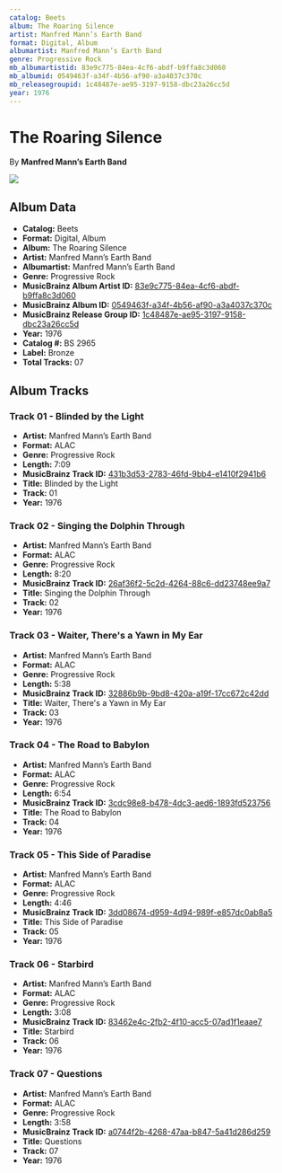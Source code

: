 ```yaml
---
catalog: Beets
album: The Roaring Silence
artist: Manfred Mann’s Earth Band
format: Digital, Album
albumartist: Manfred Mann’s Earth Band
genre: Progressive Rock
mb_albumartistid: 83e9c775-84ea-4cf6-abdf-b9ffa8c3d060
mb_albumid: 0549463f-a34f-4b56-af90-a3a4037c370c
mb_releasegroupid: 1c48487e-ae95-3197-9158-dbc23a26cc5d
year: 1976
---
```


# The Roaring Silence

By **Manfred Mann’s Earth Band**

![](../../assets/beetscovers/Manfred_Mann’s_Earth_Band-The_Roaring_Silence.jpg)

## Album Data

- **Catalog:** Beets
- **Format:** Digital, Album
- **Album:** The Roaring Silence
- **Artist:** Manfred Mann’s Earth Band
- **Albumartist:** Manfred Mann’s Earth Band
- **Genre:** Progressive Rock
- **MusicBrainz Album Artist ID:** [83e9c775-84ea-4cf6-abdf-b9ffa8c3d060](https://musicbrainz.org/artist/83e9c775-84ea-4cf6-abdf-b9ffa8c3d060)
- **MusicBrainz Album ID:** [0549463f-a34f-4b56-af90-a3a4037c370c](https://musicbrainz.org/release/0549463f-a34f-4b56-af90-a3a4037c370c)
- **MusicBrainz Release Group ID:** [1c48487e-ae95-3197-9158-dbc23a26cc5d](https://musicbrainz.org/release-group/1c48487e-ae95-3197-9158-dbc23a26cc5d)
- **Year:** 1976
- **Catalog #:** BS 2965
- **Label:** Bronze
- **Total Tracks:** 07

## Album Tracks

### Track 01 - Blinded by the Light

- **Artist:** Manfred Mann’s Earth Band
- **Format:** ALAC
- **Genre:** Progressive Rock
- **Length:** 7:09
- **MusicBrainz Track ID:** [431b3d53-2783-46fd-9bb4-e1410f2941b6](https://musicbrainz.org/recording/431b3d53-2783-46fd-9bb4-e1410f2941b6)
- **Title:** Blinded by the Light
- **Track:** 01
- **Year:** 1976

### Track 02 - Singing the Dolphin Through

- **Artist:** Manfred Mann’s Earth Band
- **Format:** ALAC
- **Genre:** Progressive Rock
- **Length:** 8:20
- **MusicBrainz Track ID:** [26af36f2-5c2d-4264-88c6-dd23748ee9a7](https://musicbrainz.org/recording/26af36f2-5c2d-4264-88c6-dd23748ee9a7)
- **Title:** Singing the Dolphin Through
- **Track:** 02
- **Year:** 1976

### Track 03 - Waiter, There's a Yawn in My Ear

- **Artist:** Manfred Mann’s Earth Band
- **Format:** ALAC
- **Genre:** Progressive Rock
- **Length:** 5:38
- **MusicBrainz Track ID:** [32886b9b-9bd8-420a-a19f-17cc672c42dd](https://musicbrainz.org/recording/32886b9b-9bd8-420a-a19f-17cc672c42dd)
- **Title:** Waiter, There's a Yawn in My Ear
- **Track:** 03
- **Year:** 1976

### Track 04 - The Road to Babylon

- **Artist:** Manfred Mann’s Earth Band
- **Format:** ALAC
- **Genre:** Progressive Rock
- **Length:** 6:54
- **MusicBrainz Track ID:** [3cdc98e8-b478-4dc3-aed6-1893fd523756](https://musicbrainz.org/recording/3cdc98e8-b478-4dc3-aed6-1893fd523756)
- **Title:** The Road to Babylon
- **Track:** 04
- **Year:** 1976

### Track 05 - This Side of Paradise

- **Artist:** Manfred Mann’s Earth Band
- **Format:** ALAC
- **Genre:** Progressive Rock
- **Length:** 4:46
- **MusicBrainz Track ID:** [3dd08674-d959-4d94-989f-e857dc0ab8a5](https://musicbrainz.org/recording/3dd08674-d959-4d94-989f-e857dc0ab8a5)
- **Title:** This Side of Paradise
- **Track:** 05
- **Year:** 1976

### Track 06 - Starbird

- **Artist:** Manfred Mann’s Earth Band
- **Format:** ALAC
- **Genre:** Progressive Rock
- **Length:** 3:08
- **MusicBrainz Track ID:** [83462e4c-2fb2-4f10-acc5-07ad1f1eaae7](https://musicbrainz.org/recording/83462e4c-2fb2-4f10-acc5-07ad1f1eaae7)
- **Title:** Starbird
- **Track:** 06
- **Year:** 1976

### Track 07 - Questions

- **Artist:** Manfred Mann’s Earth Band
- **Format:** ALAC
- **Genre:** Progressive Rock
- **Length:** 3:58
- **MusicBrainz Track ID:** [a0744f2b-4268-47aa-b847-5a41d286d259](https://musicbrainz.org/recording/a0744f2b-4268-47aa-b847-5a41d286d259)
- **Title:** Questions
- **Track:** 07
- **Year:** 1976

